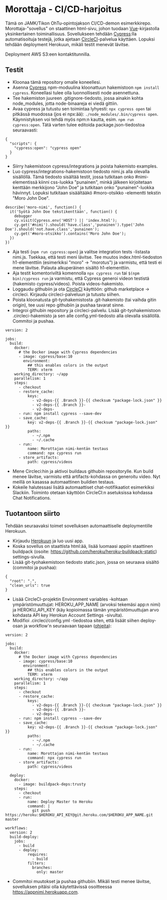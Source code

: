 # Morottaja - CI/CD-harjoitus

Tämä on JAMK/Tikon OhTu-opintojakson CI/CD-demon esimerkkirepo. Morottaja-"sovellus" on staattinen html-sivu, johon tuodaan [Vue](https://vuejs.org/)-kirjastolla yksinkertainen toiminallisuus. Sovellukseen tehdään [Cypress](https://www.cypress.io):lla automatisoituja testejä, jotka ajetaan [CircleCI](https://circleci.com)-palvelua käyttäen. Lopuksi tehdään deployment Herokuun, mikäli testit menevät lävitse.

Deployment AWS S3:een kontaktitunnilla.

## Testit

- Kloonaa tämä repository omalle koneellesi.
- Asenna [Cypress](https://www.cypress.io) npm-moduulina kloonattuun hakemistoon `npm install cypress`. Koneellasi tulee olla luonnollisesti node asennettuna.
- Tee hakemiston juureen .gitignore-tiedosto, jossa ainakin kohta node_modules, jotta node-binaareja ei viedä gittiin.
- Avaa cypress ja tutustu sen toimintaa lyhyesti: `npx cypress open` tai pitkässä muodossa (jos ei npx:ää): `./node_modules/.bin/cypress open`. Käynnistyksen voi tehdä myös npm:n kautta, esim. `npm run cypress:open`. Tätä varten tulee editoida package.json-tiedostoa seuraavasti: 
```
{
  "scripts": {
    "cypress:open": "cypress open"
  }
}
```
- Siirry hakemistoon cypress/integrations ja poista hakemisto examples.
- Luo cypress/integrations-hakemistoon tiedosto nimi.js alla olevalla sisällöllä. Tämä tiedosto sisältää testit, jossa tutkitaan onko #nimi-elementissä kiinni css-luokka "punainen", minkä jälkeen kirjoitetaan kenttään merkkijono "John Doe" ja tutkitaan onko "punainen"-luokka hävinnyt. Lopuksi tutkitaan sisäältääkö #moro-otsikko -elementti tekstin "Moro John Doe".
```
describe('moro-nimi', function() {
  it('Syötä John Doe tekstikenttään', function() {
    debugger
    cy.visit(Cypress.env('HOST') || 'index.html');
    cy.get('#nimi').should('have.class','punainen').type('John Doe').should('not.have.class','punainen');
    cy.get('#moro-otsikko').contains('Moro John Doe');
  })
})
```
- Aja testi (`npm run cypress:open`) ja valitse integration tests -listasta nimi.js. Tsekkaa, että testi meni lävitse. Tee muutos index.html-tiedoston h1-elementtiin (esimerkiksi "moro" -> "morotus") ja varmistu, että testi ei mene lävitse. Palauta alkuperäinen sisältö h1-elementtiin.
- Aja testit komentoriviltä komennolla `npx cypress run` tai `$(npm bin)/cypress run` ja varmistu, että Cypress generoi videon testistä (hakemisto cypress/videos). Poista videos-hakemisto.
- Loggaudu githubiin ja ota [CircleCI](https://circleci.com) käyttöön: github marketplace -> circleci. Kirjaudu circleci-palveluun ja tutustu siihen.
- Poista kloonatusta git-tyohakemistosta .git-hakemisto (tai vaihda gitin origin), tee uusi repo githubiin ja pushaa tavarat sinne.
- Integroi githubin repository ja circleci-palvelu. Lisää git-tyohakemistoon .circleci-hakemisto ja sen alle config.yml-tiedosto alla olevalla sisällöllä. Commitoi ja pushaa.
```
version: 2

jobs:
  build:
    docker:
      # the Docker image with Cypress dependencies
      - image: cypress/base:10
        environment:
          ## this enables colors in the output
          TERM: xterm
    working_directory: ~/app
    parallelism: 1
    steps:
      - checkout
      - restore_cache:
          keys:
            - v2-deps-{{ .Branch }}-{{ checksum "package-lock.json" }}
            - v2-deps-{{ .Branch }}-
            - v2-deps-
      - run: npm install cypress --save-dev
      - save_cache:
          key: v2-deps-{{ .Branch }}-{{ checksum "package-lock.json" }}
          paths:
            - ~/.npm
            - ~/.cache
      - run:
          name: Morottajan nimi-kentän testaus
          command: npx cypress run
      - store_artifacts:
          path: cypress/videos
```
- Mene Circleci:hin ja aktivoi buildaus githubin repositorylle. Kun build menee lävitse, varmistu että artifacts-kohdassa on generoitu video. Nyt meillä on kasassa automaattinen buildien testaus. 
- Kokeile halutessasi lisätä automaattiset chat-notifikaatiot esimerkiksi Slackiin. Toiminto otetaan käyttöön CircleCI:n asetuksissa kohdassa Chat Notifications.

## Tuotantoon siirto

Tehdään seuraavaksi toimet sovelluksen automaattiselle deploymentille Herokuun.

- Kirjaudu [Herokuun](https://www.heroku.com/) ja luo uusi app. 
- Koska sovellus on staattista html:ää, lisää luomaasi appiin staattinen buildpack (osoite: https://github.com/heroku/heroku-buildpack-static) settings-sivulla.
- Lisää git-tyohakemistoon tiedosto static.json, jossa on seuraava sisältö (commitoi ja pushaa):
```
{
  "root": ".",
  "clean_urls": true
}
```
- Lisää CircleCI-projektin Environment variables -kohtaan ympäristömuuttujat: HEROKU_APP_NAME (arvoksi tekemäsi app:n nimi) ja HEROKU_API_KEY (käy kopioimassa tämän ympäristömuuttujan arvo kohdasta API key Herokun Account Settings -sivulta).
- Modifioi .circleci/config.yml -tiedostoa siten, että lisäät siihen deploy-osan ja workflow'n seuraavaan tapaan ([ohjeita](https://circleci.com/docs/2.0/deployment-integrations/#heroku)):
```
version: 2

jobs:
  build:
    docker:
      # the Docker image with Cypress dependencies
      - image: cypress/base:10
        environment:
          ## this enables colors in the output
          TERM: xterm
    working_directory: ~/app
    parallelism: 1
    steps:
      - checkout
      - restore_cache:
          keys:
            - v2-deps-{{ .Branch }}-{{ checksum "package-lock.json" }}
            - v2-deps-{{ .Branch }}-
            - v2-deps-
      - run: npm install cypress --save-dev
      - save_cache:
          key: v2-deps-{{ .Branch }}-{{ checksum "package-lock.json" }}
          paths:
            - ~/.npm
            - ~/.cache
      - run:
          name: Morottajan nimi-kentän testaus
          command: npx cypress run
      - store_artifacts:
          path: cypress/videos

  deploy:
    docker:
      - image: buildpack-deps:trusty
    steps:
      - checkout
      - run:
          name: Deploy Master to Heroku
          command: |
            git push https://heroku:$HEROKU_API_KEY@git.heroku.com/$HEROKU_APP_NAME.git master

workflows:
  version: 2
  build-deploy:
    jobs:
      - build
      - deploy:
          requires:
            - build
          filters:
            branches:
              only: master
```

- Commitoi muutokset ja pushaa githubiin. Mikäli testi menee lävitse, sovelluksen pitäisi olla käytettävissä osoitteessa https://appnimi.herokuapp.com.
